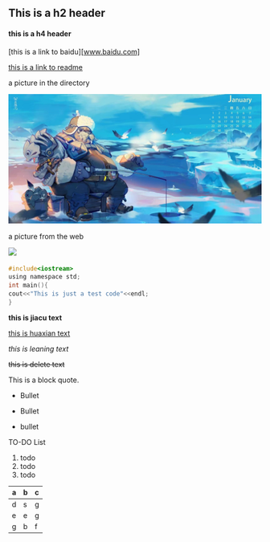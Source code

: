 ## This is a h2 header

#### this is a h4 header

[this is a link to baidu][www.baidu.com]

[this is a link to readme](./README.md)

a picture in the directory

![1540986141821](1540986141821.jpeg)

a picture from the web

![](https://itchronicles.com/wp-content/uploads/2020/12/blockchain-security.jpg)

```c
#include<iostream>
using namespace std;
int main(){
cout<<"This is just a test code"<<endl;
}
```

**this is jiacu text** 

<u>this is huaxian text</u>

*this is leaning text*

~~this is delete text~~

This is a block quote.

- Bullet

- Bullet

- bullet

  

TO-DO List

1. todo
2. todo
3. todo

| a    | b    | c    |
| ---- | ---- | ---- |
| d    | s    | g    |
| e    | e    | g    |
| g    | b    | f    |

